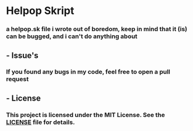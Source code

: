 # Helpop Skript
### a helpop.sk file i wrote out of boredom, keep in mind that it (is) can be bugged, and i can't do anything about

## - Issue's
### If you found any bugs in my code, feel free to open a pull request

## - License

### This project is licensed under the MIT License. See the [LICENSE](LICENSE) file for details.
